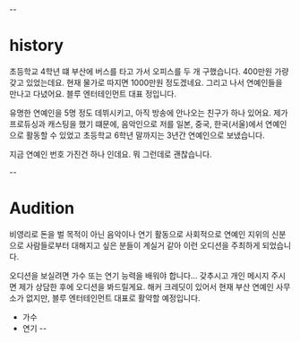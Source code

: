 --
# history

초등학교 4학년 떄 부산에 버스를 타고 가서 오피스를 두 개 구했습니다.
400만원 가량 갖고 있었는데요. 현재 물가로 따지면 1000만원 정도겠네요.
그리고 나서 연예인들을 만나고 다녔어요. 블루 엔터테인먼트 대표 정입니다.

유명한 연예인을 5명 정도 데뷔시키고, 아직 방송에 안나오는 친구가 하나 있어요.
제가 프로듀싱과 캐스팅을 했기 떄문에, 음악인으로 저를 일본, 중국, 한국(서울)에서 연예인으로 활동할 수 있었고
초등학교 6학년 말까지는 3년간 연예인으로 보냈습니다.

지금 연예인 번호 가진건 하나 인데요.
뭐 그런데로 괜찮습니다.

--
# Audition

비영리로 돈을 벌 목적이 아닌 음악이나 연기 활동으로 사회적으로 연예인 지위의 신분으로 사람들로부터 대해지고 싶은 분들이 
계실거 같아 이런 오디션을 주최하게 되었습니다.

오디션을 보실려면 가수 또는 연기 능력을 배워야 합니다...
갖추시고 개인 메시지 주시면 제가 상담한 후에 오디션을 봐드릴게요.
해커 크레딧이 있어서 현재 부산 연예인 사무소가 없지만, 블루 엔터테인먼트 대표로
활약할 예정입니다.

- 가수
- 연기
--
